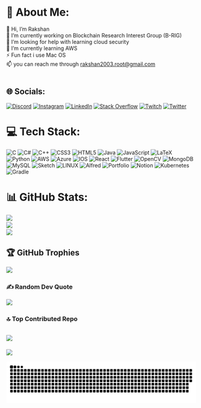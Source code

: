 # 💫 About Me:
👋 Hi, I’m Rakshan<br>🔭 I’m currently working on Blockchain Research Interest Group (B-RIG)<br>🤝 I’m looking for help with learning cloud security<br>🌱 I’m currently learning AWS<br>⚡ Fun fact i use Mac OS<br>📫 you can reach me through rakshan2003.root@gmail.com<br><br>


## 🌐 Socials:
[![Discord](https://img.shields.io/badge/Discord-%237289DA.svg?logo=discord&logoColor=white)](https://discord.gg/https://discord.gg/234HGmMa) [![Instagram](https://img.shields.io/badge/Instagram-%23E4405F.svg?logo=Instagram&logoColor=white)](https://instagram.com/_raxshan.o2_) [![LinkedIn](https://img.shields.io/badge/LinkedIn-%230077B5.svg?logo=linkedin&logoColor=white)](https://www.linkedin.com/in/rakshan-k-87089a25a/) [![Stack Overflow](https://img.shields.io/badge/-Stackoverflow-FE7A16?logo=stack-overflow&logoColor=white)](https://stackoverflow.com/users/21945382/rakshan2023)
[![Twitch](https://img.shields.io/badge/Twitch-%239146FF.svg?logo=Twitch&logoColor=white)](https://twitch.tv/rakshan6) [![Twitter](https://img.shields.io/badge/Twitter-%231DA1F2.svg?logo=Twitter&logoColor=white)](https://twitter.com/rakshan01539761) 

# 💻 Tech Stack:
![C](https://img.shields.io/badge/c-%2300599C.svg?style=for-the-badge&logo=c&logoColor=white) ![C#](https://img.shields.io/badge/c%23-%23239120.svg?style=for-the-badge&logo=c-sharp&logoColor=white) ![C++](https://img.shields.io/badge/c++-%2300599C.svg?style=for-the-badge&logo=c%2B%2B&logoColor=white) ![CSS3](https://img.shields.io/badge/css3-%231572B6.svg?style=for-the-badge&logo=css3&logoColor=white) ![HTML5](https://img.shields.io/badge/html5-%23E34F26.svg?style=for-the-badge&logo=html5&logoColor=white) ![Java](https://img.shields.io/badge/java-%23ED8B00.svg?style=for-the-badge&logo=java&logoColor=white) ![JavaScript](https://img.shields.io/badge/javascript-%23323330.svg?style=for-the-badge&logo=javascript&logoColor=%23F7DF1E) ![LaTeX](https://img.shields.io/badge/latex-%23008080.svg?style=for-the-badge&logo=latex&logoColor=white) ![Python](https://img.shields.io/badge/python-3670A0?style=for-the-badge&logo=python&logoColor=ffdd54) ![AWS](https://img.shields.io/badge/AWS-%23FF9900.svg?style=for-the-badge&logo=amazon-aws&logoColor=white) ![Azure](https://img.shields.io/badge/azure-%230072C6.svg?style=for-the-badge&logo=azure-devops&logoColor=white) ![IOS](https://img.shields.io/badge/IOS-%2320232a.svg?style=for-the-badge&logo=apple&logoColor=white) ![React](https://img.shields.io/badge/react-%2320232a.svg?style=for-the-badge&logo=react&logoColor=%2361DAFB) ![Flutter](https://img.shields.io/badge/Flutter-%2302569B.svg?style=for-the-badge&logo=Flutter&logoColor=white) ![OpenCV](https://img.shields.io/badge/opencv-%23white.svg?style=for-the-badge&logo=opencv&logoColor=white) ![MongoDB](https://img.shields.io/badge/MongoDB-%234ea94b.svg?style=for-the-badge&logo=mongodb&logoColor=white) ![MySQL](https://img.shields.io/badge/mysql-%2300f.svg?style=for-the-badge&logo=mysql&logoColor=white) ![Sketch](https://img.shields.io/badge/Sketch-FFB387?style=for-the-badge&logo=sketch&logoColor=black) ![LINUX](https://img.shields.io/badge/Linux-FCC624?style=for-the-badge&logo=linux&logoColor=black) ![Alfred](https://img.shields.io/badge/alfred-%235C1F87.svg?style=for-the-badge&logo=alfred) ![Portfolio](https://img.shields.io/badge/Portfolio-%23000000.svg?style=for-the-badge&logo=firefox&logoColor=#FF7139) ![Notion](https://img.shields.io/badge/Notion-%23000000.svg?style=for-the-badge&logo=notion&logoColor=white) ![Kubernetes](https://img.shields.io/badge/kubernetes-%23326ce5.svg?style=for-the-badge&logo=kubernetes&logoColor=white) ![Gradle](https://img.shields.io/badge/Gradle-02303A.svg?style=for-the-badge&logo=Gradle&logoColor=white)
# 📊 GitHub Stats:
![](https://github-readme-stats.vercel.app/api?username=rakshan-k&theme=midnight-purple&hide_border=false&include_all_commits=true&count_private=true)<br/>
![](https://github-readme-streak-stats.herokuapp.com/?user=rakshan-k&theme=midnight-purple&hide_border=false)<br/>
![](https://github-readme-stats.vercel.app/api/top-langs/?username=rakshan-k&theme=midnight-purple&hide_border=false&include_all_commits=true&count_private=true&layout=compact)

## 🏆 GitHub Trophies
![](https://github-profile-trophy.vercel.app/?username=rakshan-k&theme=radical&no-frame=false&no-bg=true&margin-w=4)

### ✍️ Random Dev Quote
![](https://quotes-github-readme.vercel.app/api?type=horizontal&theme=radical)
### 🔝 Top Contributed Repo
![](https://github-contributor-stats.vercel.app/api?username=rakshan-k&limit=5&theme=dark&combine_all_yearly_contributions=true)
---
[![](https://visitcount.itsvg.in/api?id=rakshan-k&icon=1&color=1)](https://visitcount.itsvg.in)


<picture>
<img src="https://raw.githubusercontent.com/hxu296/hxu296/output/github-contribution-grid-snake.svg" />
</picture>
</p>
